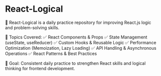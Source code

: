 # React-Logical
🚀 React-Logical is a daily practice repository for improving React.js logic and problem-solving skills. 

🔹 Topics Covered:
✅ React Components & Props
✅ State Management (useState, useReducer)
✅ Custom Hooks & Reusable Logic
✅ Performance Optimization (Memoization, Lazy Loading)
✅ API Handling & Asynchronous Operations
✅ React Patterns & Best Practices

📌 Goal: Consistent daily practice to strengthen React skills and logical thinking for frontend development.
